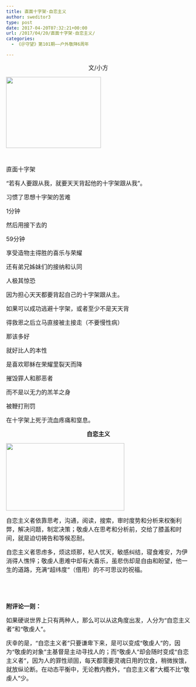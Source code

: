 ```yaml
---
title: 直面十字架·自恋主义
author: sweditor3
type: post
date: 2017-04-20T07:32:21+00:00
url: /2017/04/20/直面十字架·自恋主义/
categories:
  - 《＠守望》第101期——户外敬拜6周年

---
```

<p style="text-align: center;">
  <span style="font-size: 12pt;">文/小方</span>
</p>

<span style="font-size: 12pt;"><img class="aligncenter size-full wp-image-15157" src="http://t5.shwchurch.org/wp-content/uploads/2017/04/images.jpg" alt="" width="259" height="194" /></span>

&nbsp;

<span style="font-size: 12pt;">直面十字架</span>

<span style="font-size: 12pt;">“若有人要跟从我，就要天天背起他的十字架跟从我”。</span>

<span style="font-size: 12pt;">习惯了思想十字架的苦难</span>

<span style="font-size: 12pt;">1分钟</span>

<span style="font-size: 12pt;">然后用接下去的</span>

<span style="font-size: 12pt;">59分钟</span>

<span style="font-size: 12pt;">享受造物主得胜的喜乐与荣耀</span>

<span style="font-size: 12pt;">还有弟兄姊妹们的接纳和认同</span>

<span style="font-size: 12pt;">人极其惊恐</span>

<span style="font-size: 12pt;">因为担心天天都要背起自己的十字架跟从主。</span>

<span style="font-size: 12pt;">如果可以成功逃避十字架，或者至少不是天天背</span>

<span style="font-size: 12pt;">得救恩之后立马直接被主接走（不要慢性病）</span>

<span style="font-size: 12pt;">那该多好</span>

<span style="font-size: 12pt;">就好比人的本性</span>

<span style="font-size: 12pt;">是喜欢耶稣在荣耀里裂天而降</span>

<span style="font-size: 12pt;">摧毁罪人和那恶者</span>

<span style="font-size: 12pt;">而不是以无力的羔羊之身</span>

<span style="font-size: 12pt;">被鞭打刑罚</span>

<span style="font-size: 12pt;">在十字架上死于流血疼痛和窒息。</span>

<p style="text-align: center;">
  <strong><span style="font-size: 12pt;">自恋主义</span></strong>
</p>

<img class="aligncenter wp-image-15158" src="http://t5.shwchurch.org/wp-content/uploads/2017/04/自恋.jpg" alt="" width="323" height="184" />

<span style="font-size: 12pt;">自恋主义者依靠思考，沟通，阅读，搜索，审时度势和分析来权衡利弊，解决问题，制定决策；敬虔人在思考和分析前，交给了膝盖和时间，就是迫切祷告和等候忍耐。</span>

<span style="font-size: 12pt;">自恋主义者思虑多，烦这烦那，杞人忧天，敏感纠结，寝食难安，为伊消得人憔悴；敬虔人患难中却有大喜乐，虽悲伤却是自由和盼望，他一生的道路，充满“超纬度”（借用）的不可思议的祝福。</span>

&nbsp;

&nbsp;

<span style="font-size: 12pt;"><strong>附评论一则：</strong></span>

<span style="font-size: 12pt;">如果硬说世界上只有两种人，那么可以从这角度出发，人分为“自恋主义者”和“敬虔人”。</span>

<span style="font-size: 12pt;">庆幸的是，“自恋主义者”只要谦卑下来，是可以变成“敬虔人”的，因为“敬虔的对象”主基督是主动寻找人的；而“敬虔人”却会随时变成“自恋主义者”，因为人的罪性顽固，每天都需要灵魂日用的饮食，稍微挨饿，就放纵论断。在动态平衡中，无论教内教外，“自恋主义者”大概不比“敬虔人”少。</span>